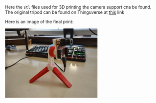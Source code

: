 Here the `stl` files used for 3D printing the camera support cna be found. 
The original tripod can be found on Thinguverse at  [this](https://www.thingiverse.com/thing:4694593) link

Here is an image of the final print:

<img src="https://github.com/AlessandroAvi/Master_Thesis/blob/main/Images/OpenMV/stand_1.jpg" width=60% height=60%>